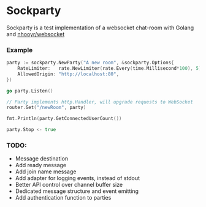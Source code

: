 # Sockparty

Sockparty is a test implementation of a websocket chat-room with Golang and [nhooyr/websocket](https://github.com/nhooyr/websocket)

### Example

```go
party := sockparty.NewParty("A new room", &sockparty.Options{
	RateLimiter:   rate.NewLimiter(rate.Every(time.Millisecond*100), 5),
	AllowedOrigin: "http://localhost:80",
})

go party.Listen()

// Party implements http.Handler, will upgrade requests to WebSocket
router.Get("/newRoom", party)

fmt.Println(party.GetConnectedUserCount())

party.Stop <- true
```

### TODO:
* Message destination
* Add ready message
* Add join name message
* Add adapter for logging events, instead of stdout
* Better API control over channel buffer size
* Dedicated message structure and event emitting
* Add authentication function to parties
